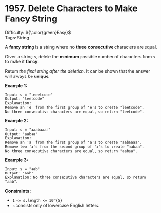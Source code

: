 # 1957. Delete Characters to Make Fancy String
Difficulty: ${\color{green}Easy}$ \
Tags: String



A **fancy string** is a string where no **three** **consecutive** characters are equal.

Given a string `s`, delete the **minimum** possible number of characters from `s` to make it **fancy**.

Return *the final string after the deletion*. It can be shown that the answer will always be **unique**.



**Example 1:**

```
Input: s = "leeetcode"
Output: "leetcode"
Explanation:
Remove an 'e' from the first group of 'e's to create "leetcode".
No three consecutive characters are equal, so return "leetcode".
```
**Example 2:**

```
Input: s = "aaabaaaa"
Output: "aabaa"
Explanation:
Remove an 'a' from the first group of 'a's to create "aabaaaa".
Remove two 'a's from the second group of 'a's to create "aabaa".
No three consecutive characters are equal, so return "aabaa".
```
**Example 3:**

```
Input: s = "aab"
Output: "aab"
Explanation: No three consecutive characters are equal, so return "aab".
```


**Constraints:**

* `1 <= s.length <= 10^{5}`
* `s` consists only of lowercase English letters.
